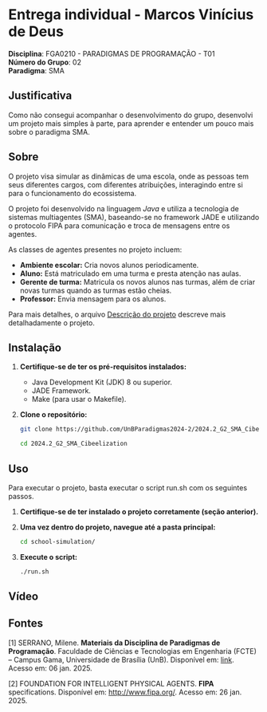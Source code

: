 # Entrega individual - Marcos Vinícius de Deus

**Disciplina**: FGA0210 - PARADIGMAS DE PROGRAMAÇÃO - T01 <br>
**Número do Grupo**: 02<br>
**Paradigma**: SMA<br>

## Justificativa
Como não consegui acompanhar o desenvolvimento do grupo, desenvolvi um projeto mais simples à parte, para aprender e entender um pouco mais sobre o paradigma SMA.

## Sobre
O projeto visa simular as dinâmicas de uma escola, onde as pessoas tem seus diferentes cargos, com diferentes atribuições, interagindo entre si para o funcionamento do ecossistema.

O projeto foi desenvolvido na linguagem *Java* e utiliza a tecnologia de sistemas multiagentes (SMA), baseando-se no framework JADE e utilizando o protocolo FIPA para comunicação e troca de mensagens entre os agentes.


As classes de agentes presentes no projeto incluem:

* **Ambiente escolar:** Cria novos alunos periodicamente.
* **Aluno:** Está matriculado em uma turma e presta atenção nas aulas.
* **Gerente de turma:** Matricula os novos alunos nas turmas, além de criar novas turmas quando as turmas estão cheias.
* **Professor:** Envia mensagem para os alunos.

Para mais detalhes, o arquivo [Descrição do projeto](school-simulation/docs/descricao-projeto.md) descreve mais detalhadamente o projeto.

## Instalação

1. **Certifique-se de ter os pré-requisitos instalados:**  
   - Java Development Kit (JDK) 8 ou superior.  
   - JADE Framework.  
   - Make (para usar o Makefile).  

2. **Clone o repositório:**  
   ```bash
   git clone https://github.com/UnBParadigmas2024-2/2024.2_G2_SMA_Cibeelization
   
   cd 2024.2_G2_SMA_Cibeelization
## Uso

Para executar o projeto, basta executar o script run.sh com os seguintes passos.

1. **Certifique-se de ter instalado o projeto corretamente (seção anterior).**

2. **Uma vez dentro do projeto, navegue até a pasta principal:**  
   ```bash
   cd school-simulation/
    ```
3. **Execute o script:**  
   ```bash
   ./run.sh
   ```

## Vídeo



## Fontes

[1] SERRANO, Milene. **Materiais da Disciplina de Paradigmas de Programação**. Faculdade de Ciências e Tecnologias em Engenharia (FCTE) – Campus Gama, Universidade de Brasília (UnB). Disponível em: [link](https://aprender3.unb.br/). Acesso em: 06 jan. 2025.

[2] FOUNDATION FOR INTELLIGENT PHYSICAL AGENTS. **FIPA** specifications. Disponível em: http://www.fipa.org/. Acesso em: 26 jan. 2025.
